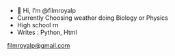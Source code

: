 - 👋 Hi, I’m @filmroyalp
- Currently Choosing weather doing Biology or Physics
- High school rn
- Writes : Python, Html

filmroyalp@gmail.com

<!---
filmroyalp/filmroyalp is a ✨ special ✨ repository because its `README.md` (this file) appears on your GitHub profile.
You can click the Preview link to take a look at your changes.
--->
